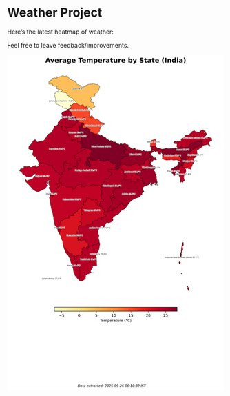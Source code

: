 # Weather Project

Here’s the latest heatmap of weather:

Feel free to leave feedback/improvements.

![India Heatmap](docs/assets/india_heatmap.png?v=D5E102)
